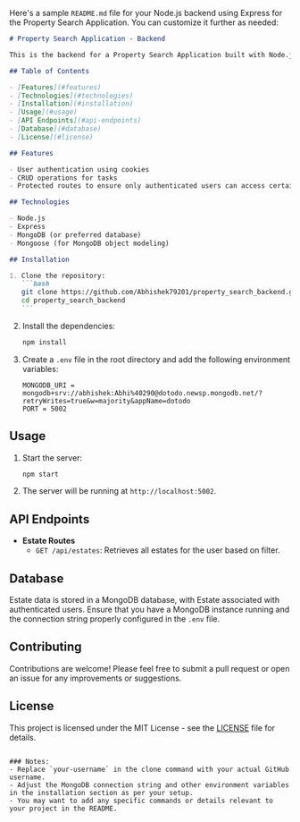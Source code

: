 Here's a sample `README.md` file for your Node.js backend using Express for the Property Search Application. You can customize it further as needed:

````markdown
# Property Search Application - Backend

This is the backend for a Property Search Application built with Node.js and Express. The application provides search operations for property estates.

## Table of Contents

- [Features](#features)
- [Technologies](#technologies)
- [Installation](#installation)
- [Usage](#usage)
- [API Endpoints](#api-endpoints)
- [Database](#database)
- [License](#license)

## Features

- User authentication using cookies
- CRUD operations for tasks
- Protected routes to ensure only authenticated users can access certain endpoints

## Technologies

- Node.js
- Express
- MongoDB (or preferred database)
- Mongoose (for MongoDB object modeling)

## Installation

1. Clone the repository:
   ```bash
   git clone https://github.com/Abhishek79201/property_search_backend.git
   cd property_search_backend
   ```
````

2. Install the dependencies:

   ```bash
   npm install
   ```

3. Create a `.env` file in the root directory and add the following environment variables:
   ```plaintext
   MONGODB_URI = mongodb+srv://abhishek:Abhi%40290@dotodo.newsp.mongodb.net/?retryWrites=true&w=majority&appName=dotodo
   PORT = 5002
   ```

## Usage

1. Start the server:

   ```bash
   npm start
   ```

2. The server will be running at `http://localhost:5002`.

## API Endpoints

- **Estate Routes**
  - `GET /api/estates`: Retrieves all estates for the user based on filter.

## Database

Estate data is stored in a MongoDB database, with Estate associated with authenticated users. Ensure that you have a MongoDB instance running and the connection string properly configured in the `.env` file.

## Contributing

Contributions are welcome! Please feel free to submit a pull request or open an issue for any improvements or suggestions.

## License

This project is licensed under the MIT License - see the [LICENSE](LICENSE) file for details.

```

### Notes:
- Replace `your-username` in the clone command with your actual GitHub username.
- Adjust the MongoDB connection string and other environment variables in the installation section as per your setup.
- You may want to add any specific commands or details relevant to your project in the README.
```
